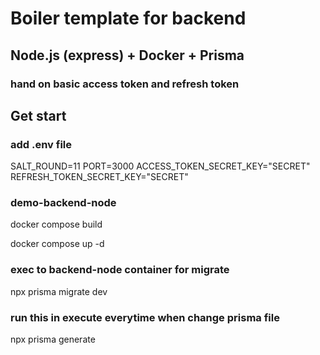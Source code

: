 # Boiler template for backend

## Node.js (express) + Docker + Prisma

### hand on basic access token and refresh token

## Get start

### add .env file

SALT_ROUND=11
PORT=3000
ACCESS_TOKEN_SECRET_KEY="SECRET"
REFRESH_TOKEN_SECRET_KEY="SECRET"

### demo-backend-node

docker compose build

docker compose up -d

### exec to backend-node container for migrate

npx prisma migrate dev

### run this in execute everytime when change prisma file

npx prisma generate
